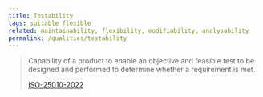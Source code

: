 ```yaml
---
title: Testability
tags: suitable flexible
related: maintainability, flexibility, modifiability, analysability
permalink: /qualities/testability
---
```


>Capability of a product to enable an objective and feasible test to be designed and performed to determine whether a requirement is met.
>
>[ISO-25010-2022](/references/#iso-25010-2022)

